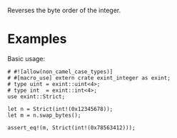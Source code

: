 Reverses the byte order of the integer.

# Examples

Basic usage:

```
# #![allow(non_camel_case_types)]
# #[macro_use] extern crate exint_integer as exint;
# type uint = exint::uint<4>;
# type int  = exint::int<4>;
use exint::Strict;

let n = Strict(int!(0x12345678));
let m = n.swap_bytes();

assert_eq!(m, Strict(int!(0x78563412)));
```

